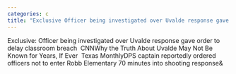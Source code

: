 ```yaml
---
categories: c
title: "Exclusive Officer being investigated over Uvalde response gave order to delay classroom breach  CNN"
---
```

Exclusive: Officer being investigated over Uvalde response gave order to delay classroom breach&nbsp;&nbsp;CNNWhy the Truth About Uvalde May Not Be Known for Years, If Ever&nbsp;&nbsp;Texas MonthlyDPS captain reportedly ordered officers not to enter Robb Elementary 70 minutes into shooting response&